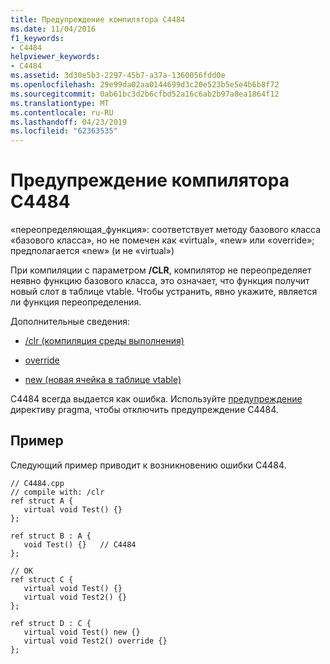 ```yaml
---
title: Предупреждение компилятора C4484
ms.date: 11/04/2016
f1_keywords:
- C4484
helpviewer_keywords:
- C4484
ms.assetid: 3d30e5b3-2297-45b7-a37a-1360056fdd0e
ms.openlocfilehash: 29e99da02aa0144699d3c20e523b5e5e4b6b8f72
ms.sourcegitcommit: 0ab61bc3d2b6cfbd52a16c6ab2b97a8ea1864f12
ms.translationtype: MT
ms.contentlocale: ru-RU
ms.lasthandoff: 04/23/2019
ms.locfileid: "62363535"
---
```

# <a name="compiler-warning-c4484"></a>Предупреждение компилятора C4484

«переопределяющая_функция»: соответствует методу базового класса «базового класса», но не помечен как «virtual», «new» или «override»; предполагается «new» (и не «virtual»)

При компиляции с параметром **/CLR**, компилятор не переопределяет неявно функцию базового класса, это означает, что функция получит новый слот в таблице vtable. Чтобы устранить, явно укажите, является ли функция переопределения.

Дополнительные сведения:

- [/clr (компиляция среды выполнения)](../../build/reference/clr-common-language-runtime-compilation.md)

- [override](../../extensions/override-cpp-component-extensions.md)

- [new (новая ячейка в таблице vtable)](../../extensions/new-new-slot-in-vtable-cpp-component-extensions.md)

C4484 всегда выдается как ошибка. Используйте [предупреждение](../../preprocessor/warning.md) директиву pragma, чтобы отключить предупреждение C4484.

## <a name="example"></a>Пример

Следующий пример приводит к возникновению ошибки C4484.

```
// C4484.cpp
// compile with: /clr
ref struct A {
   virtual void Test() {}
};

ref struct B : A {
   void Test() {}   // C4484
};

// OK
ref struct C {
   virtual void Test() {}
   virtual void Test2() {}
};

ref struct D : C {
   virtual void Test() new {}
   virtual void Test2() override {}
};
```